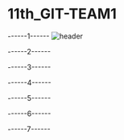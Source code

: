 # 11th_GIT-TEAM1

------1------
![header](https://capsule-render.vercel.app/api?type=wave&color=auto&height=300&section=header&text=멋쟁이%20사자처럼%201조&fontSize=90)

------2------

------3------

------4------

------5------

------6------

------7------
